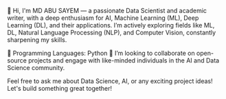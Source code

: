 👋 Hi, I'm MD ABU SAYEM — a passionate Data Scientist and academic writer, with a deep enthusiasm for AI, Machine Learning (ML), Deep Learning (DL), and their applications. I’m actively exploring fields like ML, DL, Natural Language Processing (NLP), and Computer Vision, constantly sharpening my skills.

🔧 Programming Languages: Python
🤝 I’m looking to collaborate on open-source projects and engage with like-minded individuals in the AI and Data Science community.

Feel free to ask me about Data Science, AI, or any exciting project ideas! Let's build something great together!

